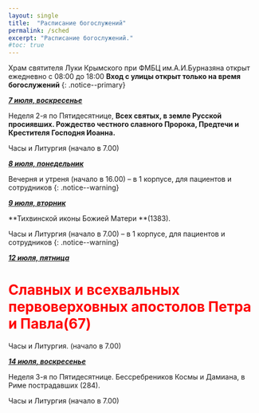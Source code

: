 ```yaml
---
layout: single
title:  "Расписание богослужений"
permalink: /sched
excerpt: "Расписание богослужений."
#toc: true
---
```


Храм святителя Луки Крымского при ФМБЦ им.А.И.Бурназяна открыт ежедневно с 08:00 до 18:00
__Вход с улицы открыт только на время богослужений__
{: .notice--primary}

<!-----
<style type="text/css">
  p {
    color: red;
  }
</style>
-->

<!-----
Вечерня и утреня (начало в 16.00) – в 1 корпусе (с пропуском)
{: .notice--warning}
-->


**_<span style="text-decoration:underline;">7 июля, воскресенье</span>_**

Неделя 2-я по Пятидесятнице, **Всех святых, в земле Русской просиявших. Рождество честного славного Пророка, Предтечи и Крестителя Господня Иоанна.**

Часы и Литургия (начало в 7.00)

**_<span style="text-decoration:underline;">8 июля, понедельник</span>_**

Вечерня и утреня (начало в 16.00) – в 1 корпусе, для пациентов и сотрудников
{: .notice--warning}

**_<span style="text-decoration:underline;">9 июля, вторник</span>_**

**Тихвинской иконы Божией Матери **(1383).

Часы и Литургия  (начало в 7.00) – в 1 корпусе, для пациентов и сотрудников
{: .notice--warning}

**_<span style="text-decoration:underline;">12 июля, пятница</span>_**

# <span style="color:red;">Славных и всехвальных первоверховных апостолов Петра и Павла(67)</span>

Часы и Литургия. (начало в 7.00)

**_<span style="text-decoration:underline;">14 июля, воскресенье</span>_**

Неделя 3-я по Пятидесятнице. Бессребреников Космы и Дамиана, в Риме пострадавших (284).

Часы и Литургия (начало в 7.00)
